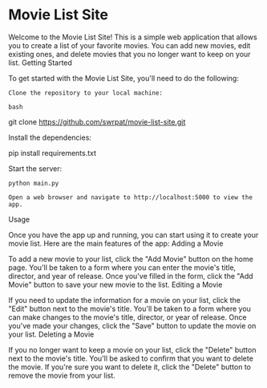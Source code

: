 # Movie List Site

Welcome to the Movie List Site! This is a simple web application that allows you to create a list of your favorite movies. You can add new movies, edit existing ones, and delete movies that you no longer want to keep on your list.
Getting Started

To get started with the Movie List Site, you'll need to do the following:

    Clone the repository to your local machine:

    bash

git clone https://github.com/swrpat/movie-list-site.git

Install the dependencies:

pip install requirements.txt

Start the server:

    python main.py

    Open a web browser and navigate to http://localhost:5000 to view the app.

Usage

Once you have the app up and running, you can start using it to create your movie list. Here are the main features of the app:
Adding a Movie

To add a new movie to your list, click the "Add Movie" button on the home page. You'll be taken to a form where you can enter the movie's title, director, and year of release. Once you've filled in the form, click the "Add Movie" button to save your new movie to the list.
Editing a Movie

If you need to update the information for a movie on your list, click the "Edit" button next to the movie's title. You'll be taken to a form where you can make changes to the movie's title, director, or year of release. Once you've made your changes, click the "Save" button to update the movie on your list.
Deleting a Movie

If you no longer want to keep a movie on your list, click the "Delete" button next to the movie's title. You'll be asked to confirm that you want to delete the movie. If you're sure you want to delete it, click the "Delete" button to remove the movie from your list.
